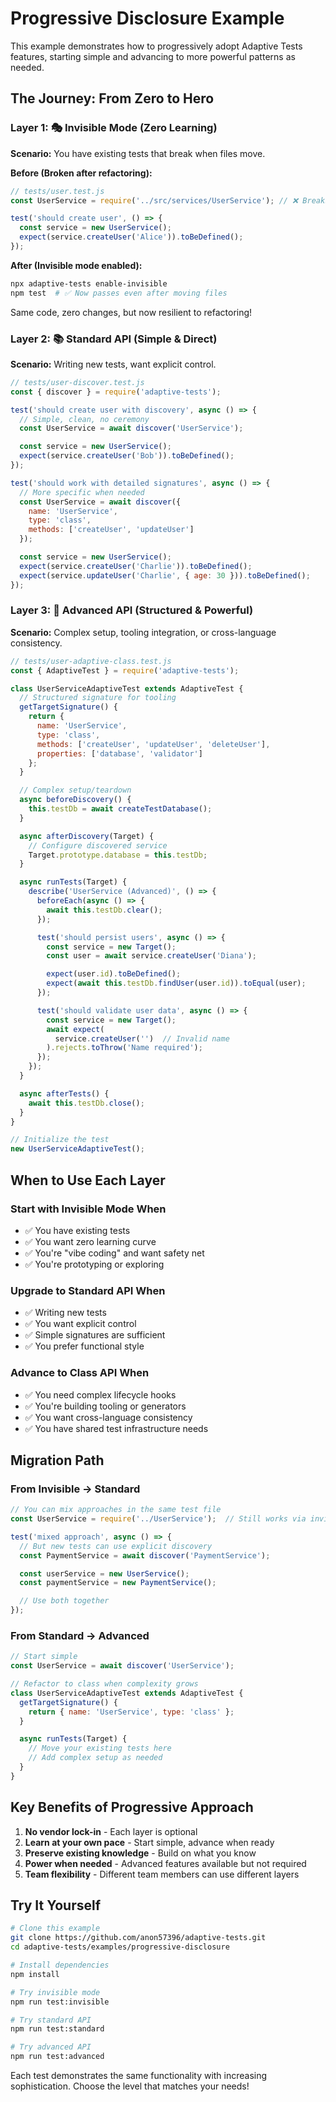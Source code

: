 # Progressive Disclosure Example

This example demonstrates how to progressively adopt Adaptive Tests features, starting simple and advancing to more powerful patterns as needed.

## The Journey: From Zero to Hero

### Layer 1: 🎭 Invisible Mode (Zero Learning)

**Scenario:** You have existing tests that break when files move.

**Before (Broken after refactoring):**

```javascript
// tests/user.test.js
const UserService = require('../src/services/UserService'); // ❌ Breaks when moved

test('should create user', () => {
  const service = new UserService();
  expect(service.createUser('Alice')).toBeDefined();
});
```

**After (Invisible mode enabled):**

```bash
npx adaptive-tests enable-invisible
npm test  # ✅ Now passes even after moving files
```

Same code, zero changes, but now resilient to refactoring!

### Layer 2: 📚 Standard API (Simple & Direct)

**Scenario:** Writing new tests, want explicit control.

```javascript
// tests/user-discover.test.js
const { discover } = require('adaptive-tests');

test('should create user with discovery', async () => {
  // Simple, clean, no ceremony
  const UserService = await discover('UserService');

  const service = new UserService();
  expect(service.createUser('Bob')).toBeDefined();
});

test('should work with detailed signatures', async () => {
  // More specific when needed
  const UserService = await discover({
    name: 'UserService',
    type: 'class',
    methods: ['createUser', 'updateUser']
  });

  const service = new UserService();
  expect(service.createUser('Charlie')).toBeDefined();
  expect(service.updateUser('Charlie', { age: 30 })).toBeDefined();
});
```

### Layer 3: 🔧 Advanced API (Structured & Powerful)

**Scenario:** Complex setup, tooling integration, or cross-language consistency.

```javascript
// tests/user-adaptive-class.test.js
const { AdaptiveTest } = require('adaptive-tests');

class UserServiceAdaptiveTest extends AdaptiveTest {
  // Structured signature for tooling
  getTargetSignature() {
    return {
      name: 'UserService',
      type: 'class',
      methods: ['createUser', 'updateUser', 'deleteUser'],
      properties: ['database', 'validator']
    };
  }

  // Complex setup/teardown
  async beforeDiscovery() {
    this.testDb = await createTestDatabase();
  }

  async afterDiscovery(Target) {
    // Configure discovered service
    Target.prototype.database = this.testDb;
  }

  async runTests(Target) {
    describe('UserService (Advanced)', () => {
      beforeEach(async () => {
        await this.testDb.clear();
      });

      test('should persist users', async () => {
        const service = new Target();
        const user = await service.createUser('Diana');

        expect(user.id).toBeDefined();
        expect(await this.testDb.findUser(user.id)).toEqual(user);
      });

      test('should validate user data', async () => {
        const service = new Target();
        await expect(
          service.createUser('')  // Invalid name
        ).rejects.toThrow('Name required');
      });
    });
  }

  async afterTests() {
    await this.testDb.close();
  }
}

// Initialize the test
new UserServiceAdaptiveTest();
```

## When to Use Each Layer

### Start with Invisible Mode When

- ✅ You have existing tests
- ✅ You want zero learning curve
- ✅ You're "vibe coding" and want safety net
- ✅ You're prototyping or exploring

### Upgrade to Standard API When

- ✅ Writing new tests
- ✅ You want explicit control
- ✅ Simple signatures are sufficient
- ✅ You prefer functional style

### Advance to Class API When

- ✅ You need complex lifecycle hooks
- ✅ You're building tooling or generators
- ✅ You want cross-language consistency
- ✅ You have shared test infrastructure needs

## Migration Path

### From Invisible → Standard

```javascript
// You can mix approaches in the same test file
const UserService = require('../UserService');  // Still works via invisible mode

test('mixed approach', async () => {
  // But new tests can use explicit discovery
  const PaymentService = await discover('PaymentService');

  const userService = new UserService();
  const paymentService = new PaymentService();

  // Use both together
});
```

### From Standard → Advanced

```javascript
// Start simple
const UserService = await discover('UserService');

// Refactor to class when complexity grows
class UserServiceAdaptiveTest extends AdaptiveTest {
  getTargetSignature() {
    return { name: 'UserService', type: 'class' };
  }

  async runTests(Target) {
    // Move your existing tests here
    // Add complex setup as needed
  }
}
```

## Key Benefits of Progressive Approach

1. **No vendor lock-in** - Each layer is optional
2. **Learn at your own pace** - Start simple, advance when ready
3. **Preserve existing knowledge** - Build on what you know
4. **Power when needed** - Advanced features available but not required
5. **Team flexibility** - Different team members can use different layers

## Try It Yourself

```bash
# Clone this example
git clone https://github.com/anon57396/adaptive-tests.git
cd adaptive-tests/examples/progressive-disclosure

# Install dependencies
npm install

# Try invisible mode
npm run test:invisible

# Try standard API
npm run test:standard

# Try advanced API
npm run test:advanced
```

Each test demonstrates the same functionality with increasing sophistication. Choose the level that matches your needs!
